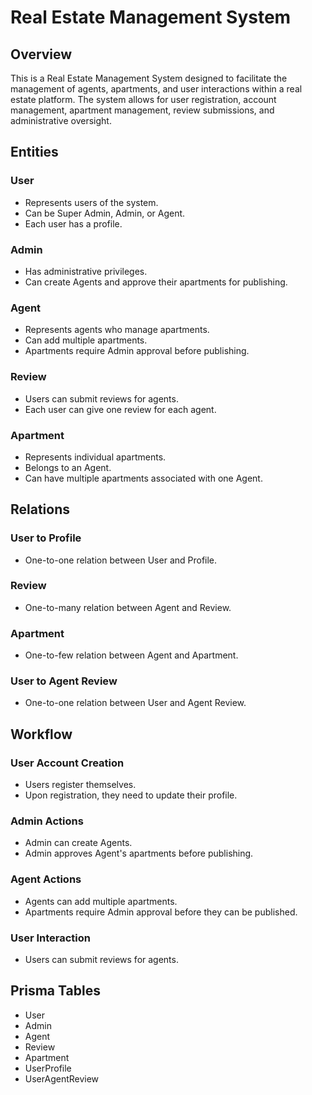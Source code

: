 # Real Estate Management System

## Overview

This is a Real Estate Management System designed to facilitate the management of agents, apartments, and user interactions within a real estate platform. The system allows for user registration, account management, apartment management, review submissions, and administrative oversight.

## Entities

### User
- Represents users of the system.
- Can be Super Admin, Admin, or Agent.
- Each user has a profile.

### Admin
- Has administrative privileges.
- Can create Agents and approve their apartments for publishing.

### Agent
- Represents agents who manage apartments.
- Can add multiple apartments.
- Apartments require Admin approval before publishing.

### Review
- Users can submit reviews for agents.
- Each user can give one review for each agent.

### Apartment
- Represents individual apartments.
- Belongs to an Agent.
- Can have multiple apartments associated with one Agent.

## Relations

### User to Profile
- One-to-one relation between User and Profile.

### Review
- One-to-many relation between Agent and Review.

### Apartment
- One-to-few relation between Agent and Apartment.

### User to Agent Review
- One-to-one relation between User and Agent Review.

## Workflow

### User Account Creation
- Users register themselves.
- Upon registration, they need to update their profile.

### Admin Actions
- Admin can create Agents.
- Admin approves Agent's apartments before publishing.

### Agent Actions
- Agents can add multiple apartments.
- Apartments require Admin approval before they can be published.

### User Interaction
- Users can submit reviews for agents.

## Prisma Tables

- User
- Admin
- Agent
- Review
- Apartment
- UserProfile
- UserAgentReview
